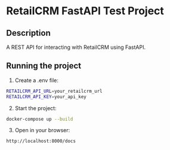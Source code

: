 # RetailCRM FastAPI Test Project

## Description
A REST API for interacting with RetailCRM using FastAPI.

## Running the project

1. Create a .env file:

```bash
RETAILCRM_API_URL=your_retailcrm_url
RETAILCRM_API_KEY=your_api_key
```

2. Start the project:

```bash
docker-compose up --build
```

3. Open in your browser:

```
http://localhost:8000/docs
```